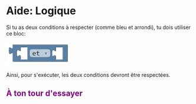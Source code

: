 # Aide: Logique

Si tu as deux conditions à respecter (comme bleu et arrondi), tu dois utiliser ce bloc: 

![Bloc ET][bloc_et_]

Ainsi, pour s'exécuter, les deux conditions devront être respectées.

## <span style="color: #800080">À ton tour d'essayer</span>


[bloc_et_]: img/logique_bloc_et.png
